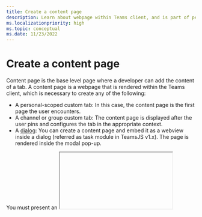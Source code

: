 ```yaml
---
title: Create a content page
description: Learn about webpage within Teams client, and is part of personal, channel, or group custom tab. Create content page and embed it as webview inside dialog (task module).
ms.localizationpriority: high
ms.topic: conceptual
ms.date: 11/23/2022
---
```


# Create a content page

Content page is the base level page where a developer can add the content of a tab. A content page is a webpage that is rendered within the Teams client, which is necessary to create any of the following:

* A personal-scoped custom tab: In this case, the content page is the first page the user encounters.
* A channel or group custom tab: The content page is displayed after the user pins and configures the tab in the appropriate context.
* A [dialog](~/task-modules-and-cards/what-are-task-modules.md): You can create a content page and embed it as a webview inside a dialog (referred as task module in TeamsJS v1.x). The page is rendered inside the modal pop-up.

You must present an <iframe> HTML content page in your tab, if you need to add your tab within a channel or group, or personal scope. For static tabs, the content URL is set directly in your  [app manifest](../../../resources/schema/manifest-schema.md#statictabs).

This article is specific to using content pages as tabs; however, most of the guidance here applies regardless of how the content page is presented to the user.

[!INCLUDE [sdk-include](~/includes/sdk-include.md#)]

## Tab content and design guidelines

Your tab's overall objective is to provide access to the meaningful and engaging content that has a practical value and an evident purpose.

You need to focus on making your tab design clean, navigation intuitive, and content immersive.For more information, see [tab design guidelines](~/tabs/design/tabs.md) and [Microsoft Teams Store validation guidelines](~/concepts/deploy-and-publish/appsource/prepare/teams-store-validation-guidelines.md).

## Integrate your code with Teams

For your page to display in Teams, you must include the [Microsoft Teams JavaScript client library](/javascript/api/overview/msteams-client?view=msteams-client-js-latest&preserve-view=true) and include a call to `app.initialize()` after your page loads.

> [!NOTE]
> It takes close to 24-48 hours for any content or UI changes to reflect in the tab app due to cache.

The following code provides an example of how your page and the Teams client communicate:

# [TeamsJS v2](#tab/teamsjs-v2)

```html
<!DOCTYPE html>
<html>
<head>
...
    <script src="https://res.cdn.office.net/teams-js/2.2.0/js/MicrosoftTeams.min.js" 
      integrity="sha384yBjE++eHeBPzIg+IKl9OHFqMbSdrzY2S/LW3qeitc5vqXewEYRWegByWzBN/chRh" 
      crossorigin="anonymous" >
    </script>
...
</head>
<body>
...
    <script>
    await microsoftTeams.app.initialize();
    </script>
...
</body>
```

# [TeamsJS v1](#tab/teamsjs-v1)

```html
<!DOCTYPE html>
<html>
<head>
...
    <script src= 'https://statics.teams.cdn.office.net/sdk/v1.10.0/js/MicrosoftTeams.min.js'></script>
...
</head>
<body>
...
    <script>
    microsoftTeams.initialize();
    </script>
...
</body>
```

***

## Access additional content

You can access additional content by using TeamsJS to interact with Teams, creating deep links, using dialogs, and verifying if URL domains are included in the `validDomains` array.

### Use TeamsJS to interact with Teams

The [Teams client JavaScript library](~/tabs/how-to/using-teams-client-library.md) provides many more functions that you can find useful while developing your content page.

### Deep links

You can create deep links to entities in Teams. They're used to create links that navigate to content and information within your tab. For more information, see [create deep links to content and features in Teams](~/concepts/build-and-test/deep-links.md).

### Dialogs

A dialog is a modal pop-up experience that you can trigger from your tab. In a content page, use dialogs to present forms for gathering additional information, displaying the details of an item in a list, or presenting the user with additional information. The dialogs themselves can be additional content pages or created completely using Adaptive Cards. For more information, see [using dialogs in tabs](~/task-modules-and-cards/task-modules/task-modules-tabs.md).

### Valid domains

Ensure that all URL domains used in your tabs are included in the `validDomains` array in your [manifest](~/concepts/build-and-test/apps-package.md). For more information, see [validDomains](~/resources/schema/manifest-schema.md#validdomains) in the manifest schema reference.

> [!NOTE]
> The core functionality of your tab exists within Teams and not outside of Teams.

## Show a native loading indicator

Starting with [manifest schema v1.7](../../../resources/schema/manifest-schema.md), you can provide a [native loading indicator](../../../resources/schema/manifest-schema.md#showloadingindicator). For example, [tab content page](#integrate-your-code-with-teams), [configuration page](configuration-page.md), [removal page](removal-page.md), and [dialogs in tabs](../../../task-modules-and-cards/task-modules/task-modules-tabs.md).

> [!NOTE]
>
> The behavior on mobile clients isn't configurable through the native loading indicator property. Mobile clients show this indicator by default across content pages and iframe-based dialogs. This indicator on mobile is shown when a request is made to fetch content and gets dismissed as soon as the request gets completed.

If you indicate `showLoadingIndicator : true`  in your app manifest, then all tab configuration, content, removal pages, and all iframe-based dialogs must follow these steps:

To show the loading indicator:

1. Add `"showLoadingIndicator": true` to your manifest.
1. Call `app.initialize();`.
1. Call `app.notifySuccess()` in all iframe-based contents to notify Teams that your app has successfully loaded. If applicable, Teams hides the loading indicator. If `notifySuccess`  isn't called within 30 seconds, Teams assumes that your app has timed out, and displays an error screen with a retry option. For app updates, this step is applicable for already configured tabs. If you don't perform this step, an error screen is displayed for the existing users. *[Mandatory]*
1. If you're ready to print to the screen and wish to lazy load the rest of your application's content, you can hide the loading indicator manually by calling `app.notifyAppLoaded();`. *[Optional]*
1. If your application doesn't load, you can call `app.notifyFailure({reason: app.FailedReason.Timeout, message: "failure message"});` to let Teams know about the failure. The `message` property is currently not used, therefore the failure message doesn't appear in the UI, and a generic error screen appears to the user. The following code shows the enumeration that defines the possible reasons you can indicate for the application's failure to load:

    ```typescript
    /* List of failure reasons */
    export const enum FailedReason {
        AuthFailed = "AuthFailed",
        Timeout = "Timeout",
        Other = "Other"
    }
    ```

## Next step

> [!div class="nextstepaction"]
> [Create a configuration page](~/tabs/how-to/create-tab-pages/configuration-page.md)

## See also

* [Build tabs for Teams](../../what-are-tabs.md)
* [Create a personal tab](../create-personal-tab.md)
* [Create a channel tab or group tab](../create-channel-group-tab.md)
* [App manifest schema for Teams](../../../resources/schema/manifest-schema.md)
* [DevTools for Microsoft Teams tabs](~/tabs/how-to/developer-tools.md)

